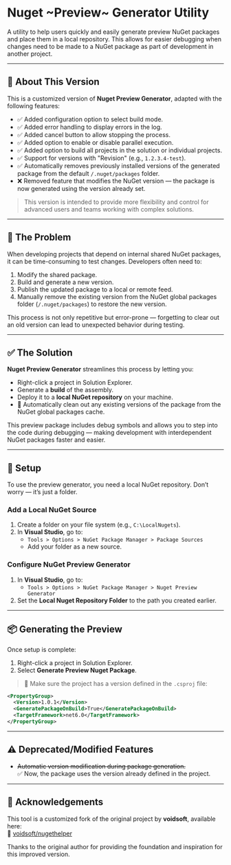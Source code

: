 ﻿# Nuget ~Preview~ Generator Utility

A utility to help users quickly and easily generate preview NuGet packages and place them in a local repository. This allows for easier debugging when changes need to be made to a NuGet package as part of development in another project.

---

## 🔧 About This Version

This is a customized version of **Nuget Preview Generator**, adapted with the following features:

- ✅ Added configuration option to select build mode.
- ✅ Added error handling to display errors in the log.
- ✅ Added cancel button to allow stopping the process.
- ✅ Added option to enable or disable parallel execution.
- ✅ Added option to build all projects in the solution or individual projects.
- ✅ Support for versions with "Revision" (e.g., `1.2.3.4-test`).
- ✅ Automatically removes previously installed versions of the generated package from the default `/.nuget/packages` folder.
- ❌ Removed feature that modifies the NuGet version — the package is now generated using the version already set.

> This version is intended to provide more flexibility and control for advanced users and teams working with complex solutions.

---

## 🧩 The Problem

When developing projects that depend on internal shared NuGet packages, it can be time-consuming to test changes. Developers often need to:

1. Modify the shared package.
2. Build and generate a new version.
3. Publish the updated package to a local or remote feed.
4. Manually remove the existing version from the NuGet global packages folder (`/.nuget/packages`) to restore the new version.

This process is not only repetitive but error-prone — forgetting to clear out an old version can lead to unexpected behavior during testing.

---

## ✅ The Solution

**Nuget Preview Generator** streamlines this process by letting you:

- Right-click a project in Solution Explorer.
- Generate a **build** of the assembly.
- Deploy it to a **local NuGet repository** on your machine.
- 🔄 Automatically clean out any existing versions of the package from the NuGet global packages cache.

This preview package includes debug symbols and allows you to step into the code during debugging — making development with interdependent NuGet packages faster and easier.

---

## 🚀 Setup

To use the preview generator, you need a local NuGet repository. Don’t worry — it’s just a folder.

### Add a Local NuGet Source

1. Create a folder on your file system (e.g., `C:\LocalNugets`).
2. In **Visual Studio**, go to:
   - `Tools > Options > NuGet Package Manager > Package Sources`
   - Add your folder as a new source.

### Configure NuGet Preview Generator

1. In **Visual Studio**, go to:
   - `Tools > Options > NuGet Package Manager > Nuget Preview Generator`
2. Set the **Local Nuget Repository Folder** to the path you created earlier.

---

## 📦 Generating the Preview

Once setup is complete:

1. Right-click a project in Solution Explorer.
2. Select **Generate Preview Nuget Package**.

> 🔐 Make sure the project has a version defined in the `.csproj` file:

```xml
<PropertyGroup>
  <Version>1.0.1</Version>
  <GeneratePackageOnBuild>True</GeneratePackageOnBuild>
  <TargetFramework>net6.0</TargetFramework>
</PropertyGroup>
```

---

## ⚠️ Deprecated/Modified Features

- ~~Automatic version modification during package generation.~~  
  ✅ Now, the package uses the version already defined in the project.

---

## 🙏 Acknowledgements

This tool is a customized fork of the original project by **voidsoft**, available here:  
🔗 [voidsoft/nugethelper](https://github.com/voidsoft/nugethelper)

Thanks to the original author for providing the foundation and inspiration for this improved version.
